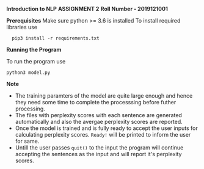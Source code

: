  **Introduction to NLP**
 **ASSIGNMENT 2**
 **Roll Number - 2019121001**

**Prerequisites**
Make sure python >= 3.6 is installed
To install required libraries use

	  pip3 install -r requirements.txt 

**Running the Program**

To run the program use
	
	python3 model.py

**Note**
- The training paramters of the model are quite large enough and hence they need some time to complete the processsing before futher processing.
- The files with perplexity scores with each sentence are generated automatically and also the avergae perplexity scores are reported.
- Once the model is trained and is fully ready to accept the user inputs for calculating perplexity scores. `Ready!` will be printed to inform the user for same.
- Untill the user passes `quit()` to the input the program will continue accepting the sentences as the input and will report it's perplexity scores.

